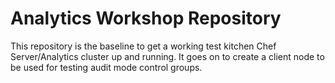 Analytics Workshop Repository
=============================

This repository is the baseline to get a working test kitchen Chef
Server/Analytics cluster up and running. It goes on to create a client
node to be used for testing audit mode control groups.


